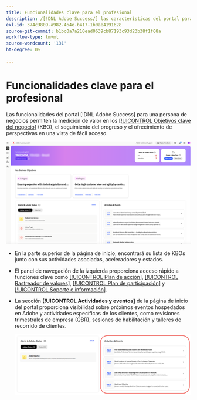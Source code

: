 ```yaml
---
title: Funcionalidades clave para el profesional
description: /[!DNL Adobe Success/] las características del portal para una persona de negocios permiten medir el valor en objetivos clave del negocio, rastrear el progreso y ofrecer perspectivas en una vista de fácil acceso.
exl-id: 374c3809-a982-464e-b417-1b0ae4191628
source-git-commit: b1bc0a7a210ead0639cb87193c93d23b38f1f08a
workflow-type: tm+mt
source-wordcount: '131'
ht-degree: 0%

---
```


# Funcionalidades clave para el profesional

Las funcionalidades del portal [!DNL Adobe Success] para una persona de negocios permiten la medición de valor en los [[!UICONTROL Objetivos clave del negocio]](/help/adobe-success-portal/business-persona/key-business-objectives.md) (KBO), el seguimiento del progreso y el ofrecimiento de perspectivas en una vista de fácil acceso.

![adobe-success-portal-for-business-persona-overview](/help/adobe-success-portal/assets/overview-and-business-persona-overview.png)

* En la parte superior de la página de inicio, encontrará su lista de KBOs junto con sus actividades asociadas, aceleradores y estados.
* El panel de navegación de la izquierda proporciona acceso rápido a funciones clave como [[!UICONTROL Plan de acción]](/help/adobe-success-portal/business-persona/action-plan.md), [[!UICONTROL Rastreador de valores]](/help/adobe-success-portal/business-persona/value-tracker.md), [[!UICONTROL Plan de participación]](/help/adobe-success-portal/business-persona/engagement-plan.md) y [[!UICONTROL Soporte e información]](/help/adobe-success-portal/technical-persona/support-and-insights/support-and-insights-overview.md).
* La sección **[!UICONTROL Actividades y eventos]** de la página de inicio del portal proporciona visibilidad sobre próximos eventos hospedados en Adobe y actividades específicas de los clientes, como revisiones trimestrales de empresa (QBR), sesiones de habilitación y talleres de recorrido de clientes.

  ![actividades y eventos](/help/adobe-success-portal/assets/activities-and-events.png)
